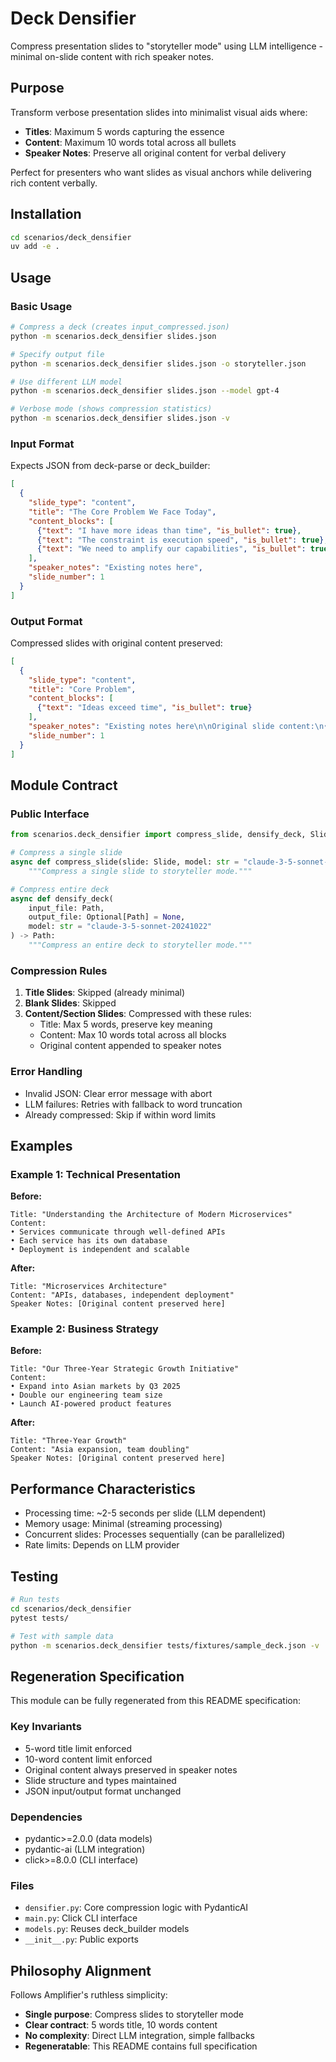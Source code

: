 # Deck Densifier

Compress presentation slides to "storyteller mode" using LLM intelligence - minimal on-slide content with rich speaker notes.

## Purpose

Transform verbose presentation slides into minimalist visual aids where:
- **Titles**: Maximum 5 words capturing the essence
- **Content**: Maximum 10 words total across all bullets
- **Speaker Notes**: Preserve all original content for verbal delivery

Perfect for presenters who want slides as visual anchors while delivering rich content verbally.

## Installation

```bash
cd scenarios/deck_densifier
uv add -e .
```

## Usage

### Basic Usage

```bash
# Compress a deck (creates input_compressed.json)
python -m scenarios.deck_densifier slides.json

# Specify output file
python -m scenarios.deck_densifier slides.json -o storyteller.json

# Use different LLM model
python -m scenarios.deck_densifier slides.json --model gpt-4

# Verbose mode (shows compression statistics)
python -m scenarios.deck_densifier slides.json -v
```

### Input Format

Expects JSON from deck-parse or deck_builder:

```json
[
  {
    "slide_type": "content",
    "title": "The Core Problem We Face Today",
    "content_blocks": [
      {"text": "I have more ideas than time", "is_bullet": true},
      {"text": "The constraint is execution speed", "is_bullet": true},
      {"text": "We need to amplify our capabilities", "is_bullet": true}
    ],
    "speaker_notes": "Existing notes here",
    "slide_number": 1
  }
]
```

### Output Format

Compressed slides with original content preserved:

```json
[
  {
    "slide_type": "content",
    "title": "Core Problem",
    "content_blocks": [
      {"text": "Ideas exceed time", "is_bullet": true}
    ],
    "speaker_notes": "Existing notes here\n\nOriginal slide content:\n• I have more ideas than time\n• The constraint is execution speed\n• We need to amplify our capabilities",
    "slide_number": 1
  }
]
```

## Module Contract

### Public Interface

```python
from scenarios.deck_densifier import compress_slide, densify_deck, Slide

# Compress a single slide
async def compress_slide(slide: Slide, model: str = "claude-3-5-sonnet-20241022") -> Slide:
    """Compress a single slide to storyteller mode."""

# Compress entire deck
async def densify_deck(
    input_file: Path,
    output_file: Optional[Path] = None,
    model: str = "claude-3-5-sonnet-20241022"
) -> Path:
    """Compress an entire deck to storyteller mode."""
```

### Compression Rules

1. **Title Slides**: Skipped (already minimal)
2. **Blank Slides**: Skipped
3. **Content/Section Slides**: Compressed with these rules:
   - Title: Max 5 words, preserve key meaning
   - Content: Max 10 words total across all blocks
   - Original content appended to speaker notes

### Error Handling

- Invalid JSON: Clear error message with abort
- LLM failures: Retries with fallback to word truncation
- Already compressed: Skip if within word limits

## Examples

### Example 1: Technical Presentation

**Before:**
```
Title: "Understanding the Architecture of Modern Microservices"
Content:
• Services communicate through well-defined APIs
• Each service has its own database
• Deployment is independent and scalable
```

**After:**
```
Title: "Microservices Architecture"
Content: "APIs, databases, independent deployment"
Speaker Notes: [Original content preserved here]
```

### Example 2: Business Strategy

**Before:**
```
Title: "Our Three-Year Strategic Growth Initiative"
Content:
• Expand into Asian markets by Q3 2025
• Double our engineering team size
• Launch AI-powered product features
```

**After:**
```
Title: "Three-Year Growth"
Content: "Asia expansion, team doubling"
Speaker Notes: [Original content preserved here]
```

## Performance Characteristics

- Processing time: ~2-5 seconds per slide (LLM dependent)
- Memory usage: Minimal (streaming processing)
- Concurrent slides: Processes sequentially (can be parallelized)
- Rate limits: Depends on LLM provider

## Testing

```bash
# Run tests
cd scenarios/deck_densifier
pytest tests/

# Test with sample data
python -m scenarios.deck_densifier tests/fixtures/sample_deck.json -v
```

## Regeneration Specification

This module can be fully regenerated from this README specification:

### Key Invariants
- 5-word title limit enforced
- 10-word content limit enforced
- Original content always preserved in speaker notes
- Slide structure and types maintained
- JSON input/output format unchanged

### Dependencies
- pydantic>=2.0.0 (data models)
- pydantic-ai (LLM integration)
- click>=8.0.0 (CLI interface)

### Files
- `densifier.py`: Core compression logic with PydanticAI
- `main.py`: Click CLI interface
- `models.py`: Reuses deck_builder models
- `__init__.py`: Public exports

## Philosophy Alignment

Follows Amplifier's ruthless simplicity:
- **Single purpose**: Compress slides to storyteller mode
- **Clear contract**: 5 words title, 10 words content
- **No complexity**: Direct LLM integration, simple fallbacks
- **Regeneratable**: This README contains full specification